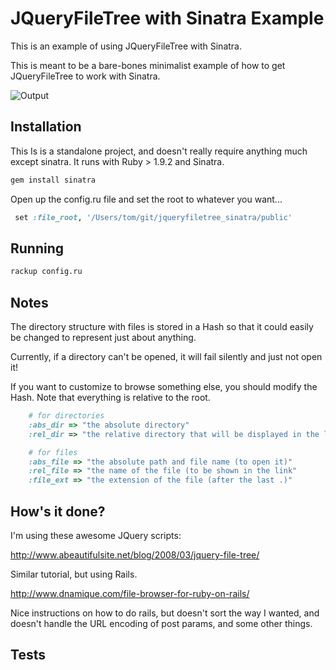# JQueryFileTree with Sinatra Example

This is an example of using JQueryFileTree with Sinatra.

This is meant to be a bare-bones minimalist example of how to get JQueryFileTree to work with Sinatra.

![Output](tomjoro.github.com/jqueryfiletree_sinatra/jquery_filetree.png)


## Installation

This Is is a standalone project, and doesn't really require anything much except sinatra. It runs with Ruby > 1.9.2 and Sinatra.

```sh
gem install sinatra
```

Open up the config.ru file and set the root to whatever you want...
```ruby
 set :file_root, '/Users/tom/git/jqueryfiletree_sinatra/public'
```
## Running

```sh
rackup config.ru
```

## Notes

The directory structure with files is stored in a Hash so that it could easily be changed to represent just about anything.

Currently, if a directory can't be opened, it will fail silently and just not open it!

If you want to customize to browse something else, you should modify the Hash.
Note that everything is relative to the root.
```ruby
    # for directories
    :abs_dir => "the absolute directory"
    :rel_dir => "the relative directory that will be displayed in the link"

    # for files
    :abs_file => "the absolute path and file name (to open it)"
    :rel_file => "the name of the file (to be shown in the link"
    :file_ext => "the extension of the file (after the last .)"
```


## How's it done?

I'm using these awesome JQuery scripts:

http://www.abeautifulsite.net/blog/2008/03/jquery-file-tree/

Similar tutorial, but using Rails.

 http://www.dnamique.com/file-browser-for-ruby-on-rails/

Nice instructions on how to do rails, but doesn't sort the way I wanted, and doesn't handle the URL encoding of post params, and some other things.


## Tests

